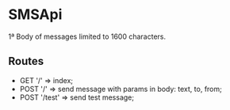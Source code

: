 # SMSApi

1ª Body of messages limited to 1600 characters.

## Routes
- GET '/' => index;
- POST '/' => send message with params in body: text, to, from;
- POST '/test' => send test message;